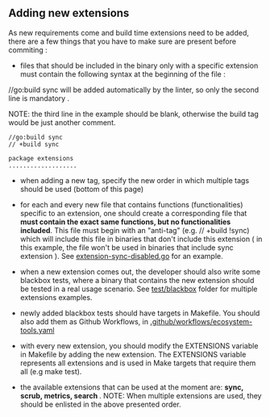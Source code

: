 
## Adding new extensions

As new requirements come and build time extensions need to be added, there are a few things that you have to make sure are present before commiting :

- files that should be included in the binary only with a specific extension must contain the following syntax at the beginning of the file :

//go:build sync will be added automatically by the linter, so only the second line is mandatory .

NOTE: the third line in the example should be blank, otherwise the build tag would be just another comment.

```
//go:build sync
// +build sync

package extensions
...................
```

- when adding a new tag, specify the new order in which multiple tags should be used (bottom of this page)

- for each and every new file that contains functions (functionalities) specific to an extension, one should create a corresponding file that  <b>must contain the exact same functions, but no functionalities included</b>. This file must begin with an  "anti-tag" (e.g. // +build !sync) which will include this file in binaries that don't include this extension ( in this example, the file won't be used in binaries that include sync extension ). See [extension-sync-disabled.go](extension-sync-disabled.go) for an example.

- when a new extension comes out, the developer should also write some blackbox tests, where a binary that contains the new extension should be tested in a real usage scenario. See [test/blackbox](test/blackbox/sync.bats) folder for multiple extensions examples.

- newly added blackbox tests should have targets in Makefile. You should also add them as Github Workflows, in [.github/workflows/ecosystem-tools.yaml](.github/workflows/ecosystem-tools.yaml)

- with every new extension, you should modify the EXTENSIONS variable in Makefile by adding the new extension. The EXTENSIONS variable represents all extensions and is used in Make targets that require them all (e.g make test).

- the available extensions that can be used at the moment are: <b>sync, scrub, metrics, search </b>.
NOTE: When multiple extensions are used, they should be enlisted in the above presented order.
